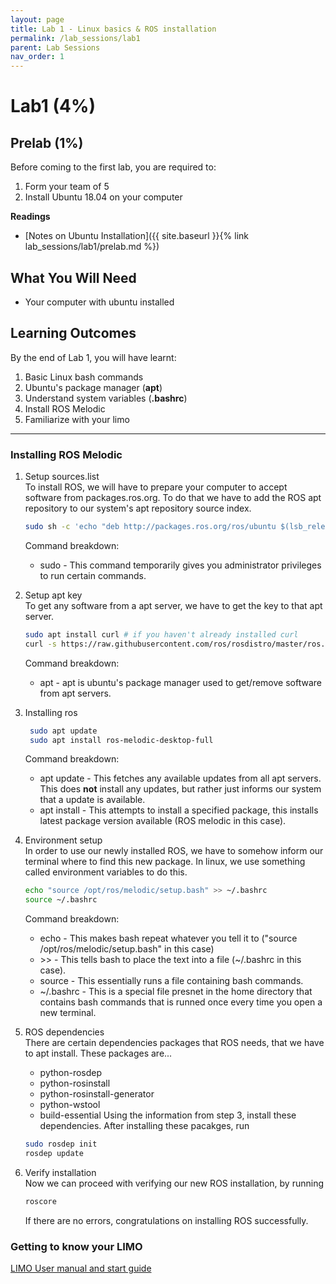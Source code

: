 ```yaml
---
layout: page
title: Lab 1 - Linux basics & ROS installation
permalink: /lab_sessions/lab1
parent: Lab Sessions
nav_order: 1
---
```


# Lab1 (4%)

## Prelab (1%)

Before coming to the first lab, you are required to:

1. Form your team of 5
2. Install Ubuntu 18.04 on your computer

**Readings**

* [Notes on Ubuntu Installation]({{ site.baseurl }}{% link lab_sessions/lab1/prelab.md %})

## What You Will Need
* Your computer with ubuntu installed

## Learning Outcomes

By the end of Lab 1, you will have learnt:

1. Basic Linux bash commands  
2. Ubuntu's package manager (**apt**)  
3. Understand system variables (**.bashrc**)  
4. Install ROS Melodic
5. Familiarize with your limo

----
### Installing ROS Melodic

1. Setup sources.list  
    To install ROS, we will have to prepare your computer to accept software from packages.ros.org. To do that we have to add the ROS apt repository to our system's apt repository source index.
    ```bash
    sudo sh -c 'echo "deb http://packages.ros.org/ros/ubuntu $(lsb_release -sc) main" > /etc/apt/sources.list.d/ros-latest.list'
    ```
    Command breakdown:
    * sudo - This command temporarily gives you administrator privileges to run certain commands.

2. Setup apt key  
   To get any software from a apt server, we have to get the key to that apt server.
   ```bash
   sudo apt install curl # if you haven't already installed curl
   curl -s https://raw.githubusercontent.com/ros/rosdistro/master/ros.asc | sudo apt-key add -
   ```
   Command breakdown:
   * apt - apt is ubuntu's package manager used to get/remove software from apt servers.

3. Installing ros  
   ```bash
    sudo apt update
    sudo apt install ros-melodic-desktop-full
   ```
   Command breakdown:
   * apt update - This fetches any available updates from all apt servers. This does **not** install any updates, but rather just informs our system that a update is available.
   * apt install - This attempts to install a specified package, this installs latest package version available (ROS melodic in this case).

4. Environment setup  
    In order to use our newly installed ROS, we have to somehow inform our terminal where to find this new package. In linux, we use something called environment variables to do this.
    ```bash
    echo "source /opt/ros/melodic/setup.bash" >> ~/.bashrc
    source ~/.bashrc
    ```
    Command breakdown:
    * echo - This makes bash repeat whatever you tell it to ("source /opt/ros/melodic/setup.bash" in this case)
    * \>> - This tells bash to place the text into a file (~/.bashrc in this case).
    * source - This essentially runs a file containing bash commands.
    * ~/.bashrc - This is a special file presnet in the home directory that contains bash commands that is runned once every time you open a new terminal.

5. ROS dependencies  
   There are certain dependencies packages that ROS needs, that we have to apt install. These packages are...
    * python-rosdep
    * python-rosinstall
    * python-rosinstall-generator
    * python-wstool
    * build-essential
    Using the information from step 3, install these dependencies. After installing these pacakges, run
    ```bash
    sudo rosdep init
    rosdep update
    ```

6. Verify installation  
   Now we can proceed with verifying our new ROS installation, by running
   ```bash
   roscore
   ```
   If there are no errors, congratulations on installing ROS successfully.

### Getting to know your LIMO
[LIMO User manual and start guide](https://github.com/agilexrobotics/limo-doc/blob/master/Limo%20user%20manual(EN).md)